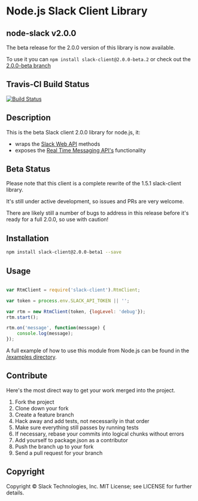 # Node.js Slack Client Library

## node-slack v2.0.0

The beta release for the 2.0.0 version of this library is now available.

To use it you can `npm install slack-client@2.0.0-beta.2` or check out the [2.0.0-beta branch](https://github.com/slackhq/node-slack-client/tree/2.0.0-beta)

## Travis-CI Build Status

[![Build Status](https://travis-ci.org/slackhq/node-slack-client.png?branch=master)](https://travis-ci.org/slackhq/node-slack-client)

## Description

This is the beta Slack client 2.0.0 library for node.js, it:
- wraps the [Slack Web API](https://api.slack.com/web) methods
- exposes the [Real Time Messaging API's](https://api.slack.com/rtm) functionality

## Beta Status

Please note that this client is a complete rewrite of the 1.5.1 slack-client library.

It's still under active development, so issues and PRs are very welcome.

There are likely still a number of bugs to address in this release before it's ready for a full 2.0.0, so use with caution!

## Installation

```bash
npm install slack-client@2.0.0-beta1 --save
```

## Usage
```js

var RtmClient = require('slack-client').RtmClient;

var token = process.env.SLACK_API_TOKEN || '';

var rtm = new RtmClient(token, {logLevel: 'debug'});
rtm.start();

rtm.on('message', function(message) {
    console.log(message);
});

```

A full example of how to use this module from Node.js can be found in the [/examples directory](https://github.com/slackhq/node-slack-client/tree/master/examples).

## Contribute

Here's the most direct way to get your work merged into the project.

1. Fork the project
2. Clone down your fork
3. Create a feature branch
4. Hack away and add tests, not necessarily in that order
5. Make sure everything still passes by running tests
6. If necessary, rebase your commits into logical chunks without errors
7. Add yourself to package.json as a contributor
8. Push the branch up to your fork
9. Send a pull request for your branch

## Copyright

Copyright &copy; Slack Technologies, Inc. MIT License; see LICENSE for further details.

